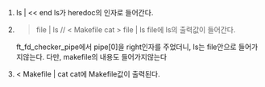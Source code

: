 
1. ls | << end
ls가 heredoc의 인자로 들어간다.

2. >file | ls // < Makefile cat > file | ls
    file에 ls의 출력값이 들어간다.

    ft_fd_checker_pipe에서 pipe[0]을 right인자를 주었더니, ls는 file안으로 들어가지않는다.
    다만, makefile의 내용도 들어가지않는다

3. < Makefile  | cat
    cat에 Makefile값이 출력된다.
